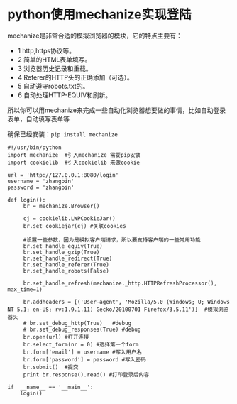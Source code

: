 # python使用mechanize实现登陆


mechanize是非常合适的模拟浏览器的模块，它的特点主要有：

*   1 http,https协议等。
*   2 简单的HTML表单填写。
*   3 浏览器历史记录和重载。
*   4 Referer的HTTP头的正确添加（可选）。
*   5 自动遵守robots.txt的。
*   6 自动处理HTTP-EQUIV和刷新。

所以你可以用mechanize来完成一些自动化浏览器想要做的事情，比如自动登录表单，自动填写表单等

确保已经安装：`pip install mechanize`


```
#!/usr/bin/python
import mechanize  #引入mechanize 需要pip安装
import cookielib  #引入cookielib 来做cookie

url = 'http://127.0.0.1:8080/login'
username = 'zhangbin'
password = 'zhangbin'

def login():
     br = mechanize.Browser()

     cj = cookielib.LWPCookieJar()
     br.set_cookiejar(cj) #关联cookies

     #设置一些参数，因为是模拟客户端请求，所以要支持客户端的一些常用功能
     br.set_handle_equiv(True)
     br.set_handle_gzip(True)
     br.set_handle_redirect(True)
     br.set_handle_referer(True)
     br.set_handle_robots(False)

     br.set_handle_refresh(mechanize._http.HTTPRefreshProcessor(), max_time=1)

     br.addheaders = [('User-agent', 'Mozilla/5.0 (Windows; U; Windows NT 5.1; en-US; rv:1.9.1.11) Gecko/20100701 Firefox/3.5.11')]  #模拟浏览器头
     # br.set_debug_http(True)   #debug
     # br.set_debug_responses(True) #debug
     br.open(url) #打开连接
     br.select_form(nr = 0) #选择第一个form
     br.form['email'] = username #写入用户名
     br.form['password'] = password #写入密码
     br.submit()  #提交
     print br.response().read() #打印登录后内容

if  __name__ == '__main__':
    login()
```


